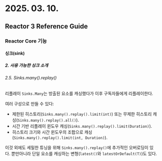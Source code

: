 # 2025. 03. 10.

## Reactor 3 Reference Guide

### Reactor Core 기능

#### 싱크(sink)

##### 2. 사용 가능한 싱크 소개

###### 2.5. Sinks.many().replay()

리플레이 `Sinks.Many`는 방출된 요소를 캐싱했다가 이후 구독자들에게 리플레이한다.

여러 구성으로 만들 수 있다:

* 제한된 히스토리(`Sinks.many().replay().limit(int)`) 또는 무제한 히스토리 캐싱(`Sinks.many().replay().all()`).
* 시간 기반 리플레이 윈도우 캐싱(`Sinks.many().replay().limit(Duration)`).
* 히스토리 크기와 시간 윈도우의 조합으로 캐싱(`Sinks.many().replay().limit(int, Duration)`).

이것 외에도 세밀한 튜닝을 위해 `Sinks.many().replay()`에 추가적인 오버로딩이 있다. 뿐만아니라 단일 요소를 캐싱하는 변형(`latest()`와 `latestOrDefault(T)`)도 있다.



